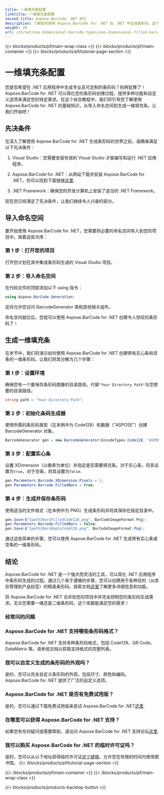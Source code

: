 ```yaml
---
title: 一维填充条配置
linktitle: 一维填充条配置
second_title: Aspose.BarCode .NET API
description: 了解如何使用 Aspose.BarCode for .NET 在 .NET 中生成条形码。这个综合教程涵盖了从导入命名空间到创建一维条形码的所有内容。
weight: 20
url: /zh/net/one-dimensional-barcode-types/one-dimensional-filled-bars-configuration/
---
```


{{< blocks/products/pf/main-wrap-class >}}
{{< blocks/products/pf/main-container >}}
{{< blocks/products/pf/tutorial-page-section >}}

# 一维填充条配置


您是否希望在 .NET 应用程序中生成专业且可定制的条形码？别再犹豫了！ Aspose.BarCode for .NET 可以简化您的条形码创建过程，提供多种功能和自定义选项来满足您的特定需求。在这个综合教程中，我们将引导您了解使用 Aspose.BarCode for .NET 的基础知识，从导入命名空间到生成一维填充条。让我们开始吧！

## 先决条件

在深入了解使用 Aspose.BarCode for .NET 生成条形码的世界之前，请确保满足以下先决条件：

1. Visual Studio：您需要安装有效的 Visual Studio 才能编写和运行 .NET 应用程序。

2.  Aspose.BarCode for .NET：从网站下载并安装 Aspose.BarCode for .NET。你可以找到下载链接[这里](https://releases.aspose.com/barcode/net/).

3. .NET Framework：确保您的开发计算机上安装了适当的 .NET Framework。

现在您已经满足了先决条件，让我们继续令人兴奋的部分。

## 导入命名空间

要开始使用 Aspose.BarCode for .NET，您需要将必要的命名空间导入到您的项目中。按着这些次序：

### 第 1 步：打开您的项目
   打开您计划在其中集成条形码生成的 Visual Studio 项目。

### 第 2 步：导入命名空间
   在代码文件的顶部添加以下 using 指令：

   ```csharp
   using Aspose.BarCode.Generation;
   ```

   这将允许您访问 BarcodeGenerator 类和其他相关组件。

命名空间就位后，您就可以使用 Aspose.BarCode for .NET 创建令人惊叹的条形码了！

## 生成一维填充条

在本节中，我们将演示如何使用 Aspose.BarCode for .NET 创建带有实心条和空条的一维条形码。让我们将其分解为几个步骤：

### 第 1 步：设置环境
   确保您有一个要保存条形码图像的目录路径。代替`"Your Directory Path"`与您想要的目录路径。

   ```csharp
   string path = "Your Directory Path";
   ```

### 第 2 步：初始化条码生成器
   使用所需的条形码类型（在本例中为 Code128）和数据（“ASPOSE”）创建 BarcodeGenerator 对象。

   ```csharp
   BarcodeGenerator gen = new BarcodeGenerator(EncodeTypes.Code128, "ASPOSE");
   ```

### 第 3 步：配置实心条
   设置 XDimension（以像素为单位）并指定是否需要填充条。对于实心条，将其设置为`true`，对于空条，将其设置为`false`.

   ```csharp
   gen.Parameters.Barcode.XDimension.Pixels = 2;
   gen.Parameters.Barcode.FilledBars = true;
   ```

### 第 4 步：生成并保存条形码
   使用适当的文件格式（在本例中为 PNG）生成条形码并将其保存在指定目录中。

   ```csharp
   gen.Save($"{path}BarsFilledCode128.png", BarCodeImageFormat.Png);
   gen.Parameters.Barcode.FilledBars = false;
   gen.Save($"{path}BarsEmptyCode128.png", BarCodeImageFormat.Png);
   ```

通过这些简单的步骤，您可以使用 Aspose.BarCode for .NET 生成带有实心条或空条的一维条形码。

## 结论

Aspose.BarCode for .NET 是一个强大而灵活的工具，可以简化 .NET 应用程序中条形码生成的过程。通过几个易于遵循的步骤，您可以创建用于各种目的（从库存管理到产品标签）的精美条形码。探索文档[这里](https://reference.aspose.com/barcode/net/)了解更多详细信息和功能。

将 Aspose.BarCode for .NET 合并到您的项目中并完全控制您的条形码生成需求。无论您需要一维还是二维条形码，这个库都能满足您的需求！

### 经常问的问题

### Aspose.BarCode for .NET 支持哪些条形码格式？
Aspose.BarCode for .NET 支持多种条形码格式，包括 Code128、QR Code、DataMatrix 等。请参阅文档以获取支持格式的完整列表。

### 我可以自定义生成的条形码的外观吗？
是的，您可以完全自定义条形码的外观，包括尺寸、颜色和编码。 Aspose.BarCode for .NET 提供了广泛的自定义选项。

### Aspose.BarCode for .NET 是否有免费试用版？
是的，您可以通过下载免费试用版来尝试 Aspose.BarCode for .NET[这里](https://releases.aspose.com/).

### 在哪里可以获得 Aspose.BarCode for .NET 支持？
如果您有任何疑问或需要帮助，请访问 Aspose.BarCode for .NET 支持论坛[这里](https://forum.aspose.com/c/barcode/13).

### 我可以购买 Aspose.BarCode for .NET 的临时许可证吗？
是的，您可以从以下地址获得临时许可证[这个链接](https://purchase.aspose.com/temporary-license/)，允许您在有限的时间内使用图书馆。
{{< /blocks/products/pf/tutorial-page-section >}}

{{< /blocks/products/pf/main-container >}}
{{< /blocks/products/pf/main-wrap-class >}}

{{< blocks/products/products-backtop-button >}}
